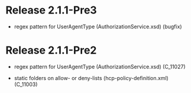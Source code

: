 # Release 2.1.1-Pre3
- regex pattern for UserAgentType (AuthorizationService.xsd)  (bugfix)  


# Release 2.1.1-Pre2
- regex pattern for UserAgentType (AuthorizationService.xsd)  (C_11027)  


- static folders on allow- or deny-lists (hcp-policy-definition.xml)  (C_11003)  


